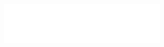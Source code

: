 <!-- ### Hi there 👋 -->

<!-- [![Header](https://raw.githubusercontent.com/tusharpandey13/tusharpandey13/master/header.svg)]() -->

<img src="https://raw.githubusercontent.com/tusharpandey13/tusharpandey13/master/header.svg">

<!--
**tusharpandey13/tusharpandey13** is a ✨ _special_ ✨ repository because its `README.md` (this file) appears on your GitHub profile.

Here are some ideas to get you started:

- 🔭 I’m currently working on ...
- 🌱 I’m currently learning ...
- 👯 I’m looking to collaborate on ...
- 🤔 I’m looking for help with ...
- 💬 Ask me about ...
- 📫 How to reach me: ...
- 😄 Pronouns: ...
- ⚡ Fun fact: ...
-->
